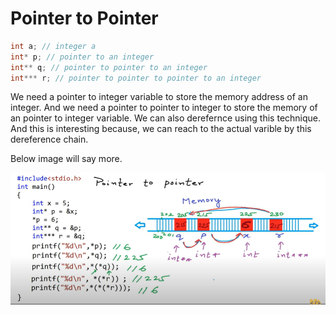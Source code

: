 # Pointer to Pointer

```cpp
int a; // integer a
int* p; // pointer to an integer
int** q; // pointer to pointer to an integer
int*** r; // pointer to pointer to pointer to an integer
```

We need a pointer to integer variable to store the memory address of an integer. And we need a pointer to pointer to integer to store the memory of an pointer to integer variable. We can also derefernce using this technique. And this is interesting because, we can reach to the actual varible by this dereference chain.

Below image will say more.

![Pointer-06](../../images/ptr6.png?raw=true "Pointer To Pointer")
